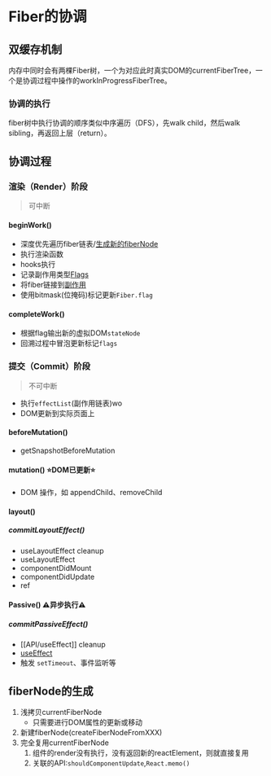 # Fiber的协调

## 双缓存机制
内存中同时会有两棵Fiber树，一个为对应此时真实DOM的currentFiberTree，一个是协调过程中操作的workInProgressFiberTree。
### 协调的执行
fiber树中执行协调的顺序类似中序遍历（DFS），先walk child，然后walk sibling，再返回上层（return）。

## 协调过程
### **渲染（Render）阶段**
>可中断
#### beginWork()
- 深度优先遍历fiber链表/[生成新的fiberNode](#fiberNode的生成)
- 执行渲染函数
- hooks执行
- 记录副作用类型[Flags](#Flags)
- 将fiber链接到[副作用](副作用.md)
- 使用bitmask(位掩码)标记更新`Fiber.flag`
#### completeWork()
- 根据flag输出新的虚拟DOM`stateNode`
- 回溯过程中冒泡更新标记`flags`

### **提交（Commit）阶段**
>不可中断
- 执行`effectList`(副作用链表)wo
- DOM更新到实际页面上
#### beforeMutation()
- getSnapshotBeforeMutation
#### mutation() ⭐️DOM已更新⭐️
- DOM 操作，如 appendChild、removeChild
#### layout()
##### commitLayoutEffect()
- useLayoutEffect cleanup
- useLayoutEffect
- componentDidMount
- componentDidUpdate
- ref
#### Passive() ⚠️异步执行⚠️
##### commitPassiveEffect()
- [[API/useEffect]] cleanup
- [useEffect](API/useEffect.md)
- 触发 `setTimeout`、事件监听等


## fiberNode的生成
1. 浅拷贝currentFiberNode
	- 只需要进行DOM属性的更新或移动
2. 新建fiberNode(createFiberNodeFromXXX)
3. 完全复用currentFiberNode
	1. 组件的render没有执行，没有返回新的reactElement，则就直接复用
	2. 关联的API:`shouldComponentUpdate`,`React.memo()`

